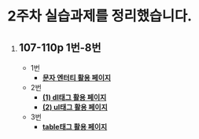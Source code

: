2주차 실습과제를 정리했습니다.
=======

1. ## 107-110p 1번-8번
   - 1번
      - **[문자 엔터티 활용 페이지](https://gubbib.github.io/webpgm/2Week/107_110pNo1_8/107pNo1/index.html)**
   - 2번
      - **[(1) dl태그 활용 페이지](https://gubbib.github.io/webpgm/2Week/107_110pNo1_8/107pNo2/1/index.html)**
      - **[(2) ul태그 활용 페이지](https://gubbib.github.io/webpgm/2Week/107_110pNo1_8/107pNo2/2/index.html)**
   - 3번
      - **[table태그 활용 페이지](https://gubbib.github.io/webpgm/2Week/107_110pNo1_8/107pNo3/index.html)**
